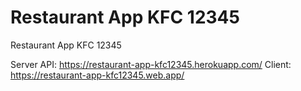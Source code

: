 # Restaurant App KFC 12345
Restaurant App KFC 12345

Server API: https://restaurant-app-kfc12345.herokuapp.com/
Client: https://restaurant-app-kfc12345.web.app/
